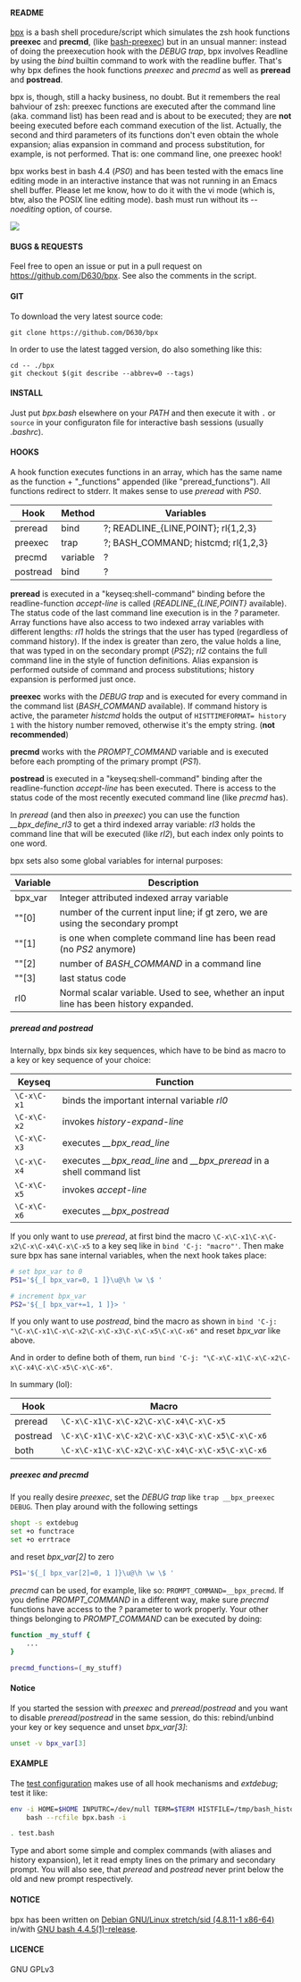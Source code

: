 #### README

[bpx](https://github.com/D630/bpx) is a bash shell procedure/script which
simulates the zsh hook functions **preexec** and **precmd**, (like
[bash-preexec](https://github.com/rcaloras/bash-preexec)) but in an unsual
manner: instead of doing the preexecution hook with the *DEBUG trap*, bpx
involves Readline by using the *bind* builtin command to work with the readline
buffer. That's why bpx defines the hook functions *preexec* and *precmd* as
well as **preread** and **postread**.

bpx is, though, still a hacky business, no doubt. But it remembers the real
bahviour of zsh: preexec functions are executed after the command line (aka.
command list) has been read and is about to be executed; they are **not**
beeing executed before each command execution of the list. Actually, the second
and third parameters of its functions don't even obtain the whole expansion;
alias expansion in command and process substitution, for example, is not
performed. That is: one command line, one preexec hook!

bpx works best in bash 4.4 (*PS0*) and has been tested with the emacs line
editing mode in an interactive instance that was not running in an Emacs shell
buffer. Please let me know, how to do it with the vi mode (which is, btw, also
the POSIX line editing mode). bash must run without its *--noediting* option,
of course.

![](https://raw.githubusercontent.com/D630/bpx/master/bpx.gif)

#### BUGS & REQUESTS

Feel free to open an issue or put in a pull request on
https://github.com/D630/bpx. See also the comments in the script.

#### GIT

To download the very latest source code:

```
git clone https://github.com/D630/bpx
```

In order to use the latest tagged version, do also something like this:

```
cd -- ./bpx
git checkout $(git describe --abbrev=0 --tags)
```

#### INSTALL

Just put *bpx.bash* elsewhere on your *PATH* and then execute it with `.` or
`source` in your configuraton file for interactive bash sessions (usually
*.bashrc*).

#### HOOKS

A hook function executes functions in an array, which has the same name as the
function + "_functions" appended (like "preread_functions"). All functions
redirect to stderr. It makes sense to use *preread* with *PS0*.

| Hook | Method | Variables |
| --- | --- | --- |
| preread | bind | ?; READLINE_{LINE,POINT}; rl{1,2,3} |
| preexec | trap | ?; BASH_COMMAND; histcmd; rl{1,2,3} |
| precmd | variable | ? |
| postread | bind | ? |

**preread** is executed in a "keyseq:shell-command" binding before the
readline-function *accept-line* is called (*READLINE_{LINE,POINT}* available).
The status code of the last command line execution is in the *?* parameter.
Array functions have also access to two indexed array variables with different
lengths: *rl1* holds the strings that the user has typed (regardless of command
history). If the index is greater than zero, the value holds a line, that was
typed in on the secondary prompt (*PS2*); *rl2* contains the full command line
in the style of function definitions. Alias expansion is performed outside of
command and process substitutions; history expansion is performed just once.

**preexec** works with the *DEBUG trap* and is executed for every command in
the command list (*BASH_COMMAND* available). If command history is active, the
parameter *histcmd* holds the output of `HISTTIMEFORMAT= history 1` with the
history number removed, otherwise it's the empty string. (**not recommended**)

**precmd** works with the *PROMPT_COMMAND* variable and is executed before each
prompting of the primary prompt (*PS1*).

**postread** is executed in a "keyseq:shell-command" binding after the
readline-function *accept-line* has been executed. There is access to the
status code of the most recently executed command line (like *precmd* has).

In *preread* (and then also in *preexec*) you can use the function
*__bpx_define_rl3* to get a third indexed array variable: *rl3* holds the
command line that will be executed (like *rl2*), but each index only points to
one word.

bpx sets also some global variables for internal purposes:

| Variable | Description |
| --- | --- |
| bpx_var | Integer attributed indexed array variable |
| ""[0] | number of the current input line; if gt zero, we are using the secondary prompt |
| ""[1] | is one when complete command line has been read (no *PS2* anymore) |
| ""[2] | number of *BASH_COMMAND* in a command line |
| ""[3] | last status code |
| rl0 | Normal scalar variable. Used to see, whether an input line has been history expanded. |

##### preread and postread

Internally, bpx binds six key sequences, which have to be bind as macro to
a key or key sequence of your choice:

| Keyseq | Function |
| --- | --- |
| `\C-x\C-x1` | binds the important internal variable *rl0* |
| `\C-x\C-x2` | invokes *history-expand-line* |
| `\C-x\C-x3` | executes *__bpx_read_line* |
| `\C-x\C-x4` | executes *__bpx_read_line* and *__bpx_preread* in a shell command list |
| `\C-x\C-x5` | invokes *accept-line* |
| `\C-x\C-x6` | executes *__bpx_postread* |

If you only want to use *preread*, at first bind the macro
`\C-x\C-x1\C-x\C-x2\C-x\C-x4\C-x\C-x5` to a key seq like in `bind 'C-j:
"macro"'`. Then make sure bpx has sane internal variables, when the next hook
takes place:

```sh
# set bpx_var to 0
PS1='${_[ bpx_var=0, 1 ]}\u@\h \w \$ '

# increment bpx_var
PS2='${_[ bpx_var+=1, 1 ]}> '
```

If you only want to use *postread*, bind the macro as shown in `bind 'C-j:
"\C-x\C-x1\C-x\C-x2\C-x\C-x3\C-x\C-x5\C-x\C-x6"` and reset *bpx_var* like
above.

And in order to define both of them, run `bind 'C-j:
"\C-x\C-x1\C-x\C-x2\C-x\C-x4\C-x\C-x5\C-x\C-x6"`.

In summary (lol):

| Hook | Macro |
| --- | --- |
| preread | `\C-x\C-x1\C-x\C-x2\C-x\C-x4\C-x\C-x5` |
| postread | `\C-x\C-x1\C-x\C-x2\C-x\C-x3\C-x\C-x5\C-x\C-x6` |
| both | `\C-x\C-x1\C-x\C-x2\C-x\C-x4\C-x\C-x5\C-x\C-x6` |

##### preexec and precmd

If you really desire *preexec*, set the *DEBUG trap* like `trap __bpx_preexec
DEBUG`. Then play around with the following settings

```sh
shopt -s extdebug
set +o functrace
set +o errtrace
```

and reset *bpx_var[2]* to zero

```sh
PS1='${_[ bpx_var[2]=0, 1 ]}\u@\h \w \$ '
```

*precmd* can be used, for example, like so: `PROMPT_COMMAND=__bpx_precmd`. If
you define *PROMPT_COMMAND* in a different way, make sure *precmd* functions
have access to the *?* parameter to work properly. Your other things belonging
to *PROMPT_COMMAND* can be executed by doing:

```sh
function _my_stuff {
    ...
}

precmd_functions=(_my_stuff)
```

#### Notice

If you started the session with *preexec* and *preread*/*postread* and you want
to disable *preread*/*postread* in the same session, do this: rebind/unbind
your key or key sequence and unset *bpx_var[3]*:

```sh
unset -v bpx_var[3]
```

#### EXAMPLE

The [test configuration](../master/test.bash) makes use of all hook mechanisms
and *extdebug*; test it like:

```sh
env -i HOME=$HOME INPUTRC=/dev/null TERM=$TERM HISTFILE=/tmp/bash_history~ \
    bash --rcfile bpx.bash -i

. test.bash
```

Type and abort some simple and complex commands (with aliases and history
expansion), let it read empty lines on the primary and secondary prompt. You
will also see, that *preread* and *postread* never print below the old and new
prompt respectively.

#### NOTICE

bpx has been written on [Debian GNU/Linux stretch/sid (4.8.11-1
x86-64)](https://www.debian.org) in/with [GNU bash
4.4.5(1)-release](http://www.gnu.org/software/bash/).

#### LICENCE

GNU GPLv3
